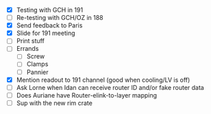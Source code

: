 - [x] Testing with GCH in 191
- [ ] Re-testing with GCH/OZ in 188
- [x] Send feedback to Paris
- [x] Slide for 191 meeting
- [ ] Print stuff
- [ ] Errands
  - [ ] Screw
  - [ ] Clamps
  - [ ] Pannier
- [x] Mention readout to 191 channel (good when cooling/LV is off)
- [ ] Ask Lorne when Idan can receive router ID and/or fake router data
- [ ] Does Auriane have Router-elink-to-layer mapping
- [ ] Sup with the new rim crate
